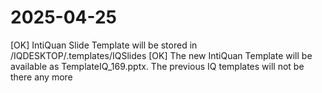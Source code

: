 # 2025-04-25

[OK] IntiQuan Slide Template will be stored in /IQDESKTOP/.templates/IQSlides
[OK] The new IntiQuan Template will be available as TemplateIQ_169.pptx. The previous IQ templates will not be there any more
